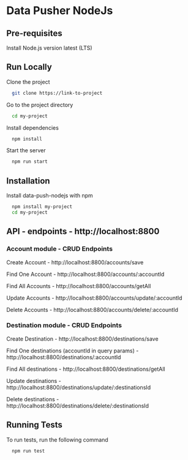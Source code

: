
# Data Pusher NodeJs



## Pre-requisites

Install Node.js version latest (LTS)


## Run Locally

Clone the project

```bash
  git clone https://link-to-project
```

Go to the project directory

```bash
  cd my-project
```

Install dependencies

```bash
  npm install
```

Start the server

```bash
  npm run start
```


## Installation

Install data-push-nodejs with npm

```bash
  npm install my-project
  cd my-project
```
## API - endpoints - http://localhost:8800

### Account module - CRUD Endpoints

Create Account - http://localhost:8800/accounts/save

Find One Account - http://localhost:8800/accounts/:accountId

Find All Accounts - http://localhost:8800/accounts/getAll

Update Accounts - http://localhost:8800/accounts/update/:accountId

Delete Accounts - http://localhost:8800/accounts/delete/:accountId

### Destination module - CRUD Endpoints

Create Destination  - http://localhost:8800/destinations/save

Find One destinations (accountId in query params) - http://localhost:8800/destinations/:accountId

Find All destinations - http://localhost:8800/destinations/getAll

Update destinations - http://localhost:8800/destinations/update/:destinationsId

Delete destinations - http://localhost:8800/destinations/delete/:destinationsId



## Running Tests

To run tests, run the following command

```bash
  npm run test
```

